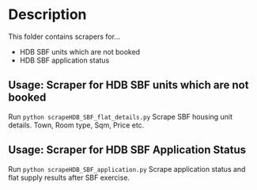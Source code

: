 # Description
This folder contains scrapers for...
- HDB SBF units which are not booked
- HDB SBF application status

## Usage: Scraper for HDB SBF units which are not booked
Run `python scrapeHDB_SBF_flat_details.py`
Scrape SBF housing unit details. Town, Room type, Sqm, Price etc.

## Usage: Scraper for HDB SBF Application Status
Run `python scrapeHDB_SBF_application.py`
Scrape application status and flat supply results after SBF exercise.
